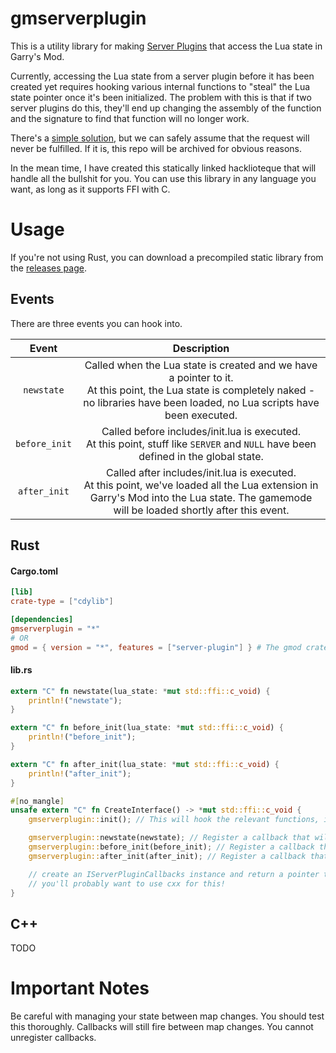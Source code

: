 # gmserverplugin

This is a utility library for making [Server Plugins](https://developer.valvesoftware.com/wiki/Server_plugins) that access the Lua state in Garry's Mod.

Currently, accessing the Lua state from a server plugin before it has been created yet requires hooking various internal functions to "steal" the Lua state pointer once it's been initialized. The problem with this is that if two server plugins do this, they'll end up changing the assembly of the function and the signature to find that function will no longer work.

There's a [simple solution](https://github.com/Facepunch/garrysmod-requests/issues/1917), but we can safely assume that the request will never be fulfilled. If it is, this repo will be archived for obvious reasons.

In the mean time, I have created this statically linked hacklioteque that will handle all the bullshit for you. You can use this library in any language you want, as long as it supports FFI with C.

# Usage

If you're not using Rust, you can download a precompiled static library from the [releases page](https://github.com/WilliamVenner/gmserverplugin/releases).

## Events

There are three events you can hook into.

| Event | Description |
|:---:|:---:|
| `newstate` | Called when the Lua state is created and we have a pointer to it.<br>At this point, the Lua state is completely naked - no libraries have been loaded, no Lua scripts have been executed. |
| `before_init` | Called before includes/init.lua is executed.<br>At this point, stuff like `SERVER` and `NULL` have been defined in the global state. |
| `after_init` | Called after includes/init.lua is executed.<br>At this point, we've loaded all the Lua extension in Garry's Mod into the Lua state. The gamemode will be loaded shortly after this event. |

## Rust

#### Cargo.toml

```toml
[lib]
crate-type = ["cdylib"]

[dependencies]
gmserverplugin = "*"
# OR
gmod = { version = "*", features = ["server-plugin"] } # The gmod crate will re-export gmserverplugin for you with the `server-plugin` feature. https://github.com/WilliamVenner/gmod-rs
```

#### lib.rs

```rust
extern "C" fn newstate(lua_state: *mut std::ffi::c_void) {
    println!("newstate");
}

extern "C" fn before_init(lua_state: *mut std::ffi::c_void) {
    println!("before_init");
}

extern "C" fn after_init(lua_state: *mut std::ffi::c_void) {
    println!("after_init");
}

#[no_mangle]
unsafe extern "C" fn CreateInterface() -> *mut std::ffi::c_void {
    gmserverplugin::init(); // This will hook the relevant functions, if not already

    gmserverplugin::newstate(newstate); // Register a callback that will be called when the `newstate` event fires.
    gmserverplugin::before_init(before_init); // Register a callback that will be called when the `before_init` event fires.
    gmserverplugin::after_init(after_init); // Register a callback that will be called when the `after_init` event fires.

    // create an IServerPluginCallbacks instance and return a pointer to it
    // you'll probably want to use cxx for this!
}
```

## C++

TODO

# Important Notes

Be careful with managing your state between map changes. You should test this thoroughly. Callbacks will still fire between map changes. You cannot unregister callbacks.
